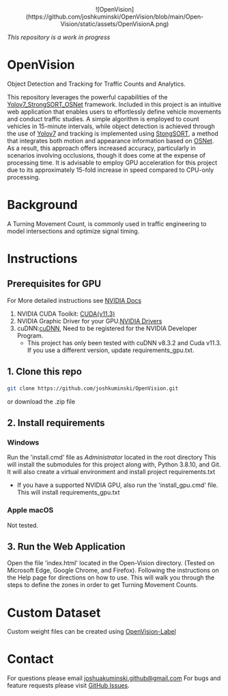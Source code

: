 <div style="text-align: center;">
   ![OpenVision](https://github.com/joshkuminski/OpenVision/blob/main/Open-Vision/static/assets/OpenVisionA.png)
</div>

_This repository is a work in progress_

# OpenVision
Object Detection and Tracking for Traffic Counts and Analytics.

This repository leverages the powerful capabilities of the [Yolov7_StrongSORT_OSNet](https://github.com/mikel-brostrom/Yolov7_StrongSORT_OSNet) 
framework. Included in this project is an intuitive web application that enables users to effortlessly define  vehicle
movements and conduct traffic studies. A simple algorithm is employed to count vehicles in 15-minute intervals, while 
object detection is achieved through the use of [Yolov7](https://github.com/WongKinYiu/yolov7) and 
tracking is implemented using [StongSORT](https://github.com/dyhBUPT/StrongSORT), a method that integrates both motion 
and appearance information based on [OSNet](https://github.com/KaiyangZhou/deep-person-reid). As a result, this approach 
offers increased accuracy, particularly in scenarios involving occlusions, though it does come at the expense of 
processing time. It is advisable to employ GPU acceleration for this project due to its approximately 15-fold increase 
in speed compared to CPU-only processing.

# Background
A Turning Movement Count, is commonly used in traffic engineering to model intersections and optimize signal timing.

# Instructions
## Prerequisites for GPU
For More detailed instructions see [NVIDIA Docs](https://docs.nvidia.com/deeplearning/cudnn/install-guide/index.html#install-windows)
1. NVIDIA CUDA Toolkit: [CUDA(v11.3)](https://developer.nvidia.com/cuda-11.3.0-download-archive)
2. NVIDIA Graphic Driver for your GPU.[NVIDIA Drivers](https://www.nvidia.com/Download/index.aspx?lang=en-us)
3. cuDNN:[cuDNN](https://developer.nvidia.com/cudnn), Need to be registered for the NVIDIA Developer Program.
   - This project has only been tested with cuDNN v8.3.2 and Cuda v11.3. If you use a different version, update requirements_gpu.txt.

## 1. Clone this repo
```bash
git clone https://github.com/joshkuminski/OpenVision.git
```
or 
download the .zip file 

## 2. Install requirements
### Windows
Run the 'install.cmd' file as *Administrator* located in the root directory
   This will install the submodules for this project along with, Python 3.8.10, and Git. It will also create a virtual 
   environment and install project requirements.txt
* If you have a supported NVIDIA GPU, also run the 'install_gpu.cmd' file. This will install requirements_gpu.txt
### Apple macOS
Not tested.

## 3. Run the Web Application
Open the file 'index.html' located in the Open-Vision directory. (Tested on Microsoft Edge, Google Chrome, and Firefox).
Following the instructions on the Help page for directions on how to use. This will walk you through the steps to define 
the zones in order to get Turning Movement Counts.

# Custom Dataset
Custom weight files can be created using [OpenVision-Label]()

# Contact 
For questions please email joshuakuminski.github@gmail.com
For bugs and feature requests please visit [GitHub Issues](https://github.com/joshkuminski/OpenVision/issues).

